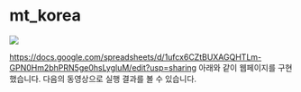 # mt_korea
<img src="https://github.com/hocolally/mt_korea/blob/master/img/100_mt_1.jpeg">

https://docs.google.com/spreadsheets/d/1ufcx6CZtBUXAGQHTLm-GPN0Hm2bhPRN5ge0hsLygluM/edit?usp=sharing
아래와 같이 웹페이지를 구현했습니다.
다음의 동영상으로 실행 결과를 볼 수 있습니다.


